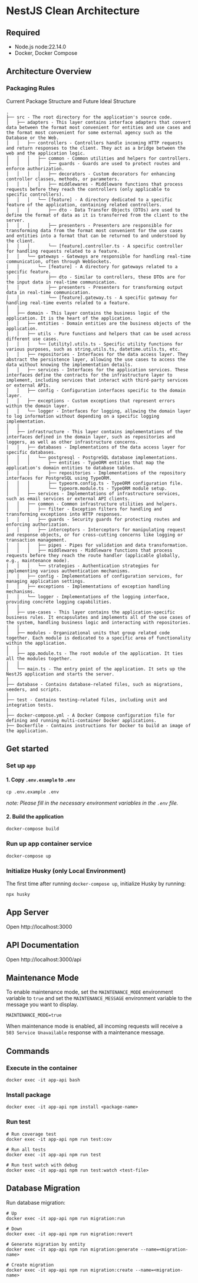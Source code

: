 # NestJS Clean Architecture

## Required

- Node.js node:22.14.0
- Docker, Docker Compose

## Architecture Overview

### Packaging Rules

Current Package Structure and Future Ideal Structure

```
.
├── src - The root directory for the application's source code.
│   ├── adapters - This layer contains interface adapters that convert data between the format most convenient for entities and use cases and the format most convenient for some external agency such as the Database or the Web.
│   │   ├── controllers - Controllers handle incoming HTTP requests and return responses to the client. They act as a bridge between the web and the application logic.
│   │   │   ├── common - Common utilities and helpers for controllers.
│   │   │   │   ├── guards - Guards are used to protect routes and enforce authorization.
│   │   │   │   ├── decorators - Custom decorators for enhancing controller classes, methods, or parameters.
│   │   │   │   ├── middlewares - Middleware functions that process requests before they reach the controllers (only applicable to specific controllers).
│   │   │   └── [feature] - A directory dedicated to a specific feature of the application, containing related controllers.
│   │   │       ├── dto - Data Transfer Objects (DTOs) are used to define the format of data as it is transferred from the client to the server.
│   │   │       ├── presenters - Presenters are responsible for transforming data from the format most convenient for the use cases and entities into a format that can be returned to and understood by the client.
│   │   │       └── [feature].controller.ts - A specific controller for handling requests related to a feature.
│   │   └── gateways - Gateways are responsible for handling real-time communication, often through WebSockets.
│   │       └── [feature] - A directory for gateways related to a specific feature.
│   │           ├── dto - Similar to controllers, these DTOs are for the input data in real-time communication.
│   │           ├── presenters - Presenters for transforming output data in real-time communication.
│   │           └── [feature].gateway.ts - A specific gateway for handling real-time events related to a feature.
│   │
│   ├── domain - This layer contains the business logic of the application. It is the heart of the application.
│   │   ├── entities - Domain entities are the business objects of the application.
│   │   ├── utils - Pure functions and helpers that can be used across different use cases.
│   │   │   └── [utility].utils.ts - Specific utility functions for various purposes, such as string.utils.ts, datetime.utils.ts, etc.
│   │   ├── repositories - Interfaces for the data access layer. They abstract the persistence layer, allowing the use cases to access the data without knowing the implementation details.
│   │   ├── services - Interfaces for the application services. These interfaces define the contracts for the infrastructure layer to implement, including services that interact with third-party services or external APIs.
│   │   ├── config - Configuration interfaces specific to the domain layer.
│   │   ├── exceptions - Custom exceptions that represent errors within the domain layer.
│   │   └── logger - Interfaces for logging, allowing the domain layer to log information without depending on a specific logging implementation.
│   │
│   ├── infrastructure - This layer contains implementations of the interfaces defined in the domain layer, such as repositories and loggers, as well as other infrastructure concerns.
│   │   ├── databases - Implementations of the data access layer for specific databases.
│   │   │   └── postgresql - PostgreSQL database implementations.
│   │   │       ├── entities - TypeORM entities that map the application's domain entities to database tables.
│   │   │       ├── repositories - Implementations of the repository interfaces for PostgreSQL using TypeORM.
│   │   │       ├── typeorm.config.ts - TypeORM configuration file.
│   │   │       └── typeorm.module.ts - TypeORM module setup.
│   │   ├── services - Implementations of infrastructure services, such as email services or external API clients.
│   │   ├── common - Common infrastructure utilities and helpers.
│   │   │   ├── filter - Exception filters for handling and transforming exceptions into HTTP responses.
│   │   │   ├── guards - Security guards for protecting routes and enforcing authorization.
│   │   │   ├── interceptors - Interceptors for manipulating request and response objects, or for cross-cutting concerns like logging or transaction management.
│   │   │   ├── pipes - Pipes for validation and data transformation.
│   │   │   ├── middlewares - Middleware functions that process requests before they reach the route handler (applicable globally, e.g., maintenance mode).
│   │   │   └── strategies - Authentication strategies for implementing various authentication mechanisms.
│   │   ├── config - Implementations of configuration services, for managing application settings.
│   │   ├── exceptions - Implementations of exception handling mechanisms.
│   │   └── logger - Implementations of the logging interface, providing concrete logging capabilities.
│   │
│   ├── use-cases - This layer contains the application-specific business rules. It encapsulates and implements all of the use cases of the system, handling business logic and interacting with repositories.
│   │
│   ├── modules - Organizational units that group related code together. Each module is dedicated to a specific area of functionality within the application.
│   │
│   ├── app.module.ts - The root module of the application. It ties all the modules together.
│   │
│   └── main.ts - The entry point of the application. It sets up the NestJS application and starts the server.
|
├── database - Contains database-related files, such as migrations, seeders, and scripts.
|
├── test - Contains testing-related files, including unit and integration tests.
|
├── docker-compose.yml - A Docker Compose configuration file for defining and running multi-container Docker applications.
├── Dockerfile - Contains instructions for Docker to build an image of the application.
```

## Get started

### Set up `app`

#### 1. Copy `.env.example` to `.env`

```console
cp .env.example .env
```

_note: Please fill in the necessary environment variables in the `.env` file._

#### 2. Build the application

```console
docker-compose build
```

### Run up app container service

```console
docker-compose up
```

### Initialize Husky (only Local Environment)

The first time after running `docker-compose up`, initialize Husky by running:

```console
npx husky
```

## App Server

Open http://localhost:3000

## API Documentation

Open http://localhost:3000/api

## Maintenance Mode

To enable maintenance mode, set the `MAINTENANCE_MODE` environment variable to `true` and set the `MAINTENANCE_MESSAGE` environment variable to the message you want to display.

```env
MAINTENANCE_MODE=true
```

When maintenance mode is enabled, all incoming requests will receive a `503 Service Unavailable` response with a maintenance message.

## Commands

### Execute in the container

```console
docker exec -it app-api bash
```

### Install package

```console
docker exec -it app-api npm install <package-name>
```

### Run test

```console
# Run coverage test
docker exec -it app-api npm run test:cov

# Run all tests
docker exec -it app-api npm run test

# Run test watch with debug
docker exec -it app-api npm run test:watch <test-file>
```

## Database Migration

Run database migration:

```console
# Up
docker exec -it app-api npm run migration:run

# Down
docker exec -it app-api npm run migration:revert

# Generate migration by entity
docker exec -it app-api npm run migration:generate --name=<migration-name>

# Create migration
docker exec -it app-api npm run migration:create --name=<migration-name>
```


